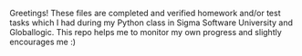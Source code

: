 Greetings!
These files are completed and verified homework and/or test tasks which I had during my Python class in Sigma Software University and Globallogic.
This repo helps me to monitor my own progress and slightly encourages me :)
